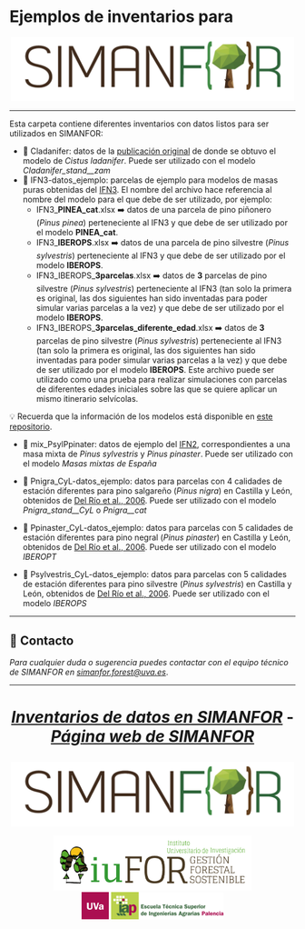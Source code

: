 # Ejemplos de inventarios para

<p align="center">
<img src="https://raw.githubusercontent.com/simanfor/web/main/logos/simanfor.png" alt="simanfor" width="500"/>
</p>


---


Esta carpeta contiene diferentes inventarios con datos listos para ser utilizados en SIMANFOR:

* :floppy_disk: Cladanifer: datos de la [publicación original](dx.doi.org/10.1016/j.agrformet.2015.07.001) de donde se obtuvo el modelo de *Cistus ladanifer*. Puede ser utilizado con el modelo *Cladanifer_stand__zam*
* :floppy_disk: IFN3-datos_ejemplo: parcelas de ejemplo para modelos de masas puras obtenidas del [IFN3](https://www.miteco.gob.es/es/biodiversidad/servicios/banco-datos-naturaleza/informacion-disponible/ifn3.aspx). El nombre del archivo hace referencia al nombre del modelo para el que debe de ser utilizado, por ejemplo:
    *   IFN3_**PINEA_cat**.xlsx :arrow_right: datos de una parcela de pino piñonero (*Pinus pinea*) perteneciente al IFN3 y que debe de ser utilizado por el modelo **PINEA_cat**.
    *    IFN3_**IBEROPS**.xlsx :arrow_right: datos de una parcela de pino silvestre (*Pinus sylvestris*) perteneciente al IFN3 y que debe de ser utilizado por el modelo **IBEROPS**.
    *    IFN3_IBEROPS_**3parcelas**.xlsx :arrow_right: datos de **3** parcelas de pino silvestre (*Pinus sylvestris*) perteneciente al IFN3 (tan solo la primera es original, las dos siguientes han sido inventadas para poder simular varias parcelas a la vez) y que debe de ser utilizado por el modelo **IBEROPS**.
    *    IFN3_IBEROPS_**3parcelas_diferente_edad**.xlsx :arrow_right: datos de **3** parcelas de pino silvestre (*Pinus sylvestris*) perteneciente al IFN3 (tan solo la primera es original, las dos siguientes han sido inventadas para poder simular varias parcelas a la vez) y que debe de ser utilizado por el modelo **IBEROPS**. Este archivo puede ser utilizado como una prueba para realizar simulaciones con parcelas de diferentes edades iniciales sobre las que se quiere aplicar un mismo itinerario selvícolas.

:bulb: Recuerda que la información de los modelos está disponible en [este repositorio](https://github.com/simanfor/modelos).

* :floppy_disk: mix_PsylPpinater: datos de ejemplo del [IFN2](https://www.miteco.gob.es/es/biodiversidad/servicios/banco-datos-naturaleza/informacion-disponible/ifn2.aspx), correspondientes a una masa mixta de *Pinus sylvestris* y *Pinus pinaster*. Puede ser utilizado con el modelo *Masas mixtas de España*

* :floppy_disk: Pnigra_CyL-datos_ejemplo: datos para parcelas con 4 calidades de estación diferentes para pino salgareño (*Pinus nigra*) en Castilla y León, obtenidos de [Del Río et al., 2006](https://www.researchgate.net/publication/265520003_Manual_de_gestion_para_masas_procedentes_de_repoblacion_de_Pinus_pinaster_Ait_Pinus_sylvestris_L_y_Pinus_nigra_Arn_en_Castilla_y_Leon). Puede ser utilizado con el modelo *Pnigra_stand__CyL* o *Pnigra__cat*
* :floppy_disk: Ppinaster_CyL-datos_ejemplo: datos para parcelas con 5 calidades de estación diferentes para pino negral (*Pinus pinaster*) en Castilla y León, obtenidos de [Del Río et al., 2006](https://www.researchgate.net/publication/265520003_Manual_de_gestion_para_masas_procedentes_de_repoblacion_de_Pinus_pinaster_Ait_Pinus_sylvestris_L_y_Pinus_nigra_Arn_en_Castilla_y_Leon). Puede ser utilizado con el modelo *IBEROPT*
* :floppy_disk: Psylvestris_CyL-datos_ejemplo: datos para parcelas con 5 calidades de estación diferentes para pino silvestre (*Pinus sylvestris*) en Castilla y León, obtenidos de [Del Río et al., 2006](https://www.researchgate.net/publication/265520003_Manual_de_gestion_para_masas_procedentes_de_repoblacion_de_Pinus_pinaster_Ait_Pinus_sylvestris_L_y_Pinus_nigra_Arn_en_Castilla_y_Leon). Puede ser utilizado con el modelo *IBEROPS*

---

## :email: Contacto

*Para cualquier duda o sugerencia puedes contactar con el equipo técnico de SIMANFOR en simanfor.forest@uva.es*.

---

<h1 align="center" >

[*Inventarios de datos en SIMANFOR*](https://github.com/simanfor/inventarios) - [*Página web de SIMANFOR*](https://www.simanfor.es/)

</h1>


<p align="center">
<img src="https://raw.githubusercontent.com/simanfor/web/main/logos/simanfor.png" alt="simanfor" width="500"/>
</p>

<p align="center">
<img src="https://raw.githubusercontent.com/simanfor/web/main/logos/iufor.png" alt="iufor" width="350"/>
<img src="https://raw.githubusercontent.com/simanfor/web/main/logos/UVa-ETSIIAA.png" alt="uva_etsiiaa" width="250"/>
</p>
